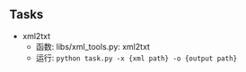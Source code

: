 ## Tasks

- xml2txt
  - 函数: libs/xml_tools.py: xml2txt
  - 运行: `python task.py -x {xml path} -o {output path}`


